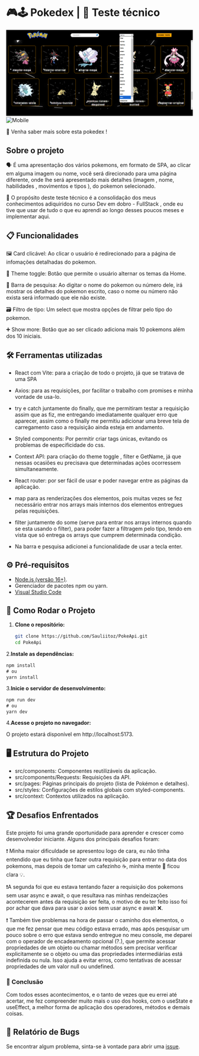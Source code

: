 # 🎮🕹️ Pokedex | 📰 Teste técnico

<img src="./src/img/desktop.png" alt="Desktop"/>
<img src="./src/img/mobile.gif" alt="Mobile"/>

👀 Venha saber mais sobre esta pokedex !

## Sobre o projeto

🗣️ É uma apresentação dos vários pokemons, em formato de SPA, ao clicar em alguma imagem ou nome, você será direcionado para uma página diferente, onde lhe será apresentado mais detalhes (imagem , nome, habilidades , movimentos e tipos ), do pokemon selecionado.

🤔 O propósito deste teste técnico é a consolidação dos meus conhecimentos adiquiridos no curso Dev em dobro - FullStack , onde eu tive que usar de tudo o que eu aprendi ao longo desses poucos meses e implementar aqui.

## 📋 Funcionalidades

🖼️ Card clicável: Ao clicar o usuário é redirecionado para a página de infomações detalhadas do pokemon.

🎨 Theme toggle: Botão que permite o usuário alternar os temas da Home.

🔎 Barra de pesquisa: Ao digitar o nome do pokemon ou número dele, irá mostrar os detalhes do pokemon escrito, caso o nome ou número não exista será informado que ele não existe.

🗃️ Filtro de tipo: Um select que mostra opções de filtrar pelo tipo do pokemon.

➕ Show more: Botão que ao ser clicado adiciona mais 10 pokemons além dos 10 iniciais.

## 🛠️ Ferramentas utilizadas

- React com Vite: para a criação de todo o projeto, já que se tratava de uma SPA

- Axios: para as requisições, por facilitar o trabalho com promises e minha vontade de usa-lo.

- try e catch juntamente do finally, que me permitiram testar a requisição assim que as fiz, me entregando imediatamente qualquer erro que aparecer, assim como o finally me permitiu adicionar uma breve tela de carregamento caso a requisição ainda esteja em andamento.

- Styled components: Por permitir criar tags únicas, evitando os problemas de especificidade do css.

- Context API: para criação do theme toggle , filter e GetName, já que nessas ocasiões eu precisava que determinadas ações ocorressem simultaneamente.

- React router: por ser fácil de usar e poder navegar entre as páginas da aplicação.

- map para as renderizações dos elementos, pois muitas vezes se fez necessário entrar nos arrays mais internos dos elementos entregues pelas requisições.

- filter juntamente do some (serve para entrar nos arrays internos quando se esta usando o filter), para poder fazer a filtragem pelo tipo, tendo em vista que só entrega os arrays que cumprem determinada condição.

- Na barra e pesquisa adicionei a funcionalidade de usar a tecla enter.

## ⚙️ Pré-requisitos

- [Node.js (versão 16+)](https://nodejs.org/pt/download).
- Gerenciador de pacotes npm ou yarn.
- [Visual Studio Code](https://code.visualstudio.com/download)

## 🚀 Como Rodar o Projeto 

1. **Clone o repositório:**  

     ```bash 
    git clone https://github.com/Sauliitoz/PokeApi.git  
   cd PokeApi  
2.**Instale as dependências:**

    npm install  
    # ou  
    yarn install  
    
3.**Inicie o servidor de desenvolvimento:**

    npm run dev  
    # ou  
    yarn dev  
    
4.**Acesse o projeto no navegador:**

O projeto estará disponível em http://localhost:5173.

## 🖥️ Estrutura do Projeto

- src/components: Componentes reutilizáveis da aplicação.
- src/components/Requests: Requisições da API.
- src/pages: Páginas principais do projeto (lista de Pokémon e detalhes).
- src/styles: Configurações de estilos globais com styled-components.
- src/context: Contextos utilizados na aplicação.

## 🏆 Desafios Enfrentados
Este projeto foi uma grande oportunidade para aprender e crescer como desenvolvedor iniciante. Alguns dos principais desafios foram:

❗ Minha maior dificuldade se apresentou logo de cara, eu não tinha entendido que eu tinha que fazer outra requisição para entrar no data dos pokemons, mas depois de tomar um cafezinho ☕, minha mente 🧠 ficou clara 💡.

❗A segunda foi que eu estava tentando fazer a requisição dos pokemons sem usar async e await, o que resultava nas minhas rendeizações acontecerem antes da requisição ser feita, o motivo de eu ter feito isso foi por achar que dava para usar o axios sem usar async e await ❌.


❗ Também tive problemas na hora de passar o caminho dos elementos, o que me fez pensar que meu código estava errado, mas após pesquisar um pouco sobre o erro que estava sendo entregue no meu console, me deparei com o operador de encadeamento opcional (?.), que permite acessar propriedades de um objeto ou chamar métodos sem precisar verificar explicitamente se o objeto ou uma das propriedades intermediárias está indefinida ou nula. Isso ajuda a evitar erros, como tentativas de acessar propriedades de um valor null ou undefined.

### 🍷 Conclusão

Com todos esses acontecimentos, e o tanto de vezes que eu errei até acertar, me fez compreender muito mais o uso dos hooks, com o useState e useEffect, a melhor forma de aplicação dos operadores, métodos e demais coisas.

## 🐛 Relatório de Bugs
Se encontrar algum problema, sinta-se à vontade para abrir uma [issue](https://github.com/TCdesenvolvedorWeb/Pokedex/issues).